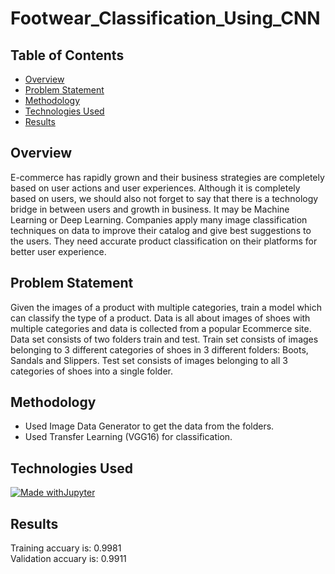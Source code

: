 # Footwear_Classification_Using_CNN


## Table of Contents
- [Overview](#Overview)
- [Problem Statement](#Problem-Statement)
- [Methodology](#Methodology)
- [Technologies Used](#Technologies-Used)
- [Results](#Result)

## Overview
E-commerce has rapidly grown and their business strategies are completely based on user actions and user experiences. Although it is completely based on users, we should also not forget to say that there is a technology bridge in between users and growth in business. It may be Machine Learning or Deep Learning. Companies apply many image classification techniques on data to improve their catalog and give best suggestions to the users. They need accurate product classification on their platforms for better user experience.

## Problem Statement
Given the images of a product with multiple categories, train a model which can classify the type of a product. Data is all about images of shoes with multiple categories and data is collected from a popular Ecommerce site. Data set consists of two folders train and test. Train set consists of images belonging to 3 different categories of shoes in 3 different folders: Boots, Sandals and Slippers. Test set consists of images belonging to all 3 categories of shoes into a single folder.

## Methodology
- Used Image Data Generator to get the data from the folders.
- Used Transfer Learning (VGG16) for classification.

## Technologies Used
[![Made withJupyter](https://img.shields.io/badge/Made%20with-Jupyter-orange?style=for-the-badge&logo=Jupyter)](https://jupyter.org/try)

## Results
Training accuary is: 0.9981<br>
Validation accuary is: 0.9911
